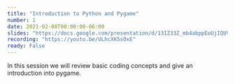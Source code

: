 ```yaml
---
title: "Introduction to Python and Pygame"
number: 1
date: 2021-02-08T00:00:00-06:00
slides: "https://docs.google.com/presentation/d/13IZ33Z_mb4abppEoUjIQUVC2FcxJj0Hc6ex-NPITxUo/edit#slide=id.g8d84a60dfe_0_0"
recording: "https://youtu.be/ULhcXK5sOxE"
ready: False
---
```


In this session we will review basic coding concepts and give an introduction into pygame.
